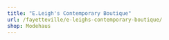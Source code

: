 ```yaml
---
title: "E.Leigh's Contemporary Boutique"
url: /fayetteville/e-leighs-contemporary-boutique/
shop: Modehaus
---
```

